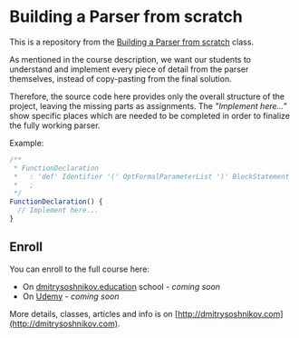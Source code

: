 # Building a Parser from scratch

This is a repository from the [Building a Parser from scratch](http://dmitrysoshnikov.com/courses/parser-from-scratch/) class.

As mentioned in the course description, we want our students to understand and implement every piece of detail from the parser themselves, instead of copy-pasting from the final solution.

Therefore, the source code here provides only the overall structure of the project, leaving the missing parts as assignments. The _"Implement here..."_ show specific places which are needed to be completed in order to finalize the fully working parser.

Example:

```js
/**
 * FunctionDeclaration
 *   : 'def' Identifier '(' OptFormalParameterList ')' BlockStatement
 *   ;
 */
FunctionDeclaration() {
  // Implement here...
}
```

## Enroll

You can enroll to the full course here:

- On [dmitrysoshnikov.education](http://www.dmitrysoshnikov.education) school - _coming soon_
- On [Udemy](https://www.udemy.com/user/dmitry-soshnikov/) - _coming soon_

More details, classes, articles and info is on [http://dmitrysoshnikov.com](http://dmitrysoshnikov.com).
